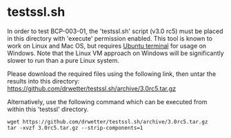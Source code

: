 # testssl.sh

In order to test BCP-003-01, the 'testssl.sh' script (v3.0 rc5) must be placed in this directory with 'execute' permission enabled. This tool is known to work on Linux and Mac OS, but requires [Ubuntu terminal](https://tutorials.ubuntu.com/tutorial/tutorial-ubuntu-on-windows) for usage on Windows. Note that the Linux VM approach on Windows will be significantly slower to run than a pure Linux system.

Please download the required files using the following link, then untar the results into this directory:
<https://github.com/drwetter/testssl.sh/archive/3.0rc5.tar.gz>

Alternatively, use the following command which can be executed from within this 'testssl' directory.

```shell
wget https://github.com/drwetter/testssl.sh/archive/3.0rc5.tar.gz
tar -xvzf 3.0rc5.tar.gz --strip-components=1
```
